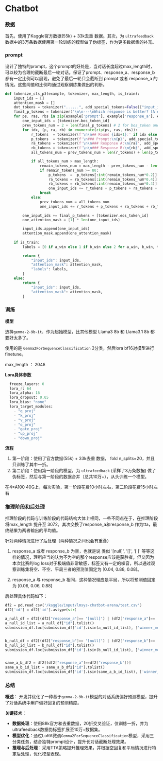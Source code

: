 # Chatbot



### 数据

首先，使用了Kaggle官方数据(55k) + 33k去重 数据。其次，为 `ultrafeedback` 数据中的3万条数据使用第一轮训练的模型做了伪标签，作为更多数据集的补充。



### prompt

设计了独特的prompt，这个prompt的好处是，当对话长度超过max_length时，可以较为合理的截断最后一轮对话，保证了prompt、response_a、response_b 都有一定比例可以展现，避免了最后一轮只会截断到 prompt 或者 response_a 的情况。这些阈值和比例均通过观察训练集做出的判断。

```python
def tokenize_cls_p3(example, tokenizer, max_length, is_train):
    input_ids = []
    attention_mask = []
    dot_tokens = tokenizer("......", add_special_tokens=False)["input_ids"]
    final_p_tokens = tokenizer("\n\n---\nWhich response is better? [A or B or tie]\nAnswer: ", add_special_tokens=False)["input_ids"]
    for ps, ras, rbs in zip(example['prompt'], example['response_a'], example['response_b']):
        one_input_ids = [tokenizer.bos_token_id]
        prev_tokens_num = 2 + len(final_p_tokens) # 2 for bos_token and eos_token
        for idx, (p, ra, rb) in enumerate(zip(ps, ras, rbs)):
            r_tokens  = tokenizer(f'\n\n## Round {idx+1}:' if idx else f'## Round {idx+1}:', add_special_tokens=False)["input_ids"]
            p_tokens  = tokenizer(f'\n### Prompt:\n{p}', add_special_tokens=False)["input_ids"]
            ra_tokens = tokenizer(f'\n\n### Response A:\n{ra}', add_special_tokens=False)["input_ids"]
            rb_tokens = tokenizer(f'\n\n### Response B:\n{rb}', add_special_tokens=False)["input_ids"]
            all_tokens_num = prev_tokens_num + len(r_tokens) + len(p_tokens) + len(ra_tokens) + len(rb_tokens)

            if all_tokens_num > max_length:
                remain_tokens_num = max_length - prev_tokens_num - len(r_tokens) - 3*len(dot_tokens) 
                if remain_tokens_num >= 80:
                    p_tokens  =  p_tokens[:int(remain_tokens_num*0.2)] + dot_tokens if len( p_tokens) > int(remain_tokens_num*0.2) else  p_tokens
                    ra_tokens = ra_tokens[:int(remain_tokens_num*0.4)] + dot_tokens if len(ra_tokens) > int(remain_tokens_num*0.4) else ra_tokens
                    rb_tokens = rb_tokens[:int(remain_tokens_num*0.4)] + dot_tokens if len(rb_tokens) > int(remain_tokens_num*0.4) else rb_tokens
                    one_input_ids += r_tokens + p_tokens + ra_tokens + rb_tokens
                break
            else:
                prev_tokens_num = all_tokens_num
                one_input_ids += r_tokens + p_tokens + ra_tokens + rb_tokens
        
        one_input_ids += final_p_tokens + [tokenizer.eos_token_id]
        one_attention_mask = [1] * len(one_input_ids)

        input_ids.append(one_input_ids)
        attention_mask.append(one_attention_mask)
    
    if is_train:
        labels = [0 if a_win else 1 if b_win else 2 for a_win, b_win, tie in zip(example['winner_model_a'], example['winner_model_b'], example['winner_tie'])]

        return {
            "input_ids": input_ids,
            "attention_mask": attention_mask,
            "labels": labels,
        }
    else:
        return {
            "input_ids": input_ids,
            "attention_mask": attention_mask,
        }
```



### 训练

**模型** 

选择`gemma-2-9b-it`，作为起始模型，比其他模型 Llama3 8b 和 Llama3.1 8b 都要好太多了。

使用的是 `Gemma2ForSequenceClassification` 3分类，然后lora bf16对模型进行finetune。

max_length ： 2048

**Lora具体参数**

```python
  freeze_layers: 0
  lora_r: 64
  lora_alpha: 16
  lora_dropout: 0.05
  lora_bias: "none"
  lora_target_modules:
    - "q_proj"
    - "k_proj"
    - "v_proj"
    - "o_proj"
    - "gate_proj"
    - "up_proj"
    - "down_proj"
```

**流程**

1. 第一阶段：使用了官方数据(55k) + 33k去重 数据， fold n_splits=20，并且只训练了其中一折。
2. 第二阶段：使用第一阶段的模型，为 `ultrafeedback` (采样了3万条数据) 做了伪标签，然后与第一阶段的数据合并（总共10万+），从头训练一个模型。

在4*A100 40G上，每次实验，第一阶段花费10小时左右，第二阶段花费15小时左右





### 推理阶段和后处理

推理阶段的代码与训练阶段的代码结构大体上相同，一些不同点在于，在推理阶段将max_length 提升至 3072，其次交换了response_a和response_b 作为tta，最终结果为两者输出的平均值。

针对两种情况进行了后处理（两种情况之间也会有重叠）

1. response_a 或者 response_b 为空，也就是说 类似 '[null]', '[]', '[ ]' 等等这样的情况，理所应当的认为不为空的那个response应该是获胜者，但又因为本次比赛的log loss对于极端值非常敏感，标签又有一定的噪音，所以通过观察训练集将空、不空、平局三者的预测值固定为 [0.04, 0.88, 0.08]。

2. response_a 与 response_b 相同，这种情况理应是平局，所以将预测值固定为 [0.06, 0.06, 0.88]

后处理具体代码如下：

```python
df2 = pd.read_csv('/kaggle/input/lmsys-chatbot-arena/test.csv')
df2['id'] = df2['id'].astype(str)

a_null_df = df2[(df2["response_a"]== '[null]') | (df2["response_a"]== '[]') | (df2["response_a"]== '[ ]') | (df2["response_a"]== '[  ]') | (df2["response_a"]== '[""]') | (df2["response_a"]== '["",""]')]
a_null_id_list = a_null_df["id"].tolist()
submission_df.loc[submission_df['id'].isin(a_null_id_list), ['winner_model_a', 'winner_model_b', 'winner_tie']] = [0.04, 0.88, 0.08]


b_null_df = df2[(df2["response_b"]== '[null]') | (df2["response_b"]== '[]') | (df2["response_b"]== '[ ]') | (df2["response_b"]== '[  ]') | (df2["response_b"]== '[""]') | (df2["response_b"]== '["",""]')]
b_null_id_list = b_null_df["id"].tolist()
submission_df.loc[submission_df['id'].isin(b_null_id_list), ['winner_model_a', 'winner_model_b', 'winner_tie']] = [0.88, 0.04, 0.08]


same_a_b_df2 = df2[(df2["response_a"]==df2["response_b"])]
same_a_b_id_list = same_a_b_df2["id"].tolist()
submission_df.loc[submission_df['id'].isin(same_a_b_id_list), ['winner_model_a', 'winner_model_b', 'winner_tie']] = [0.06, 0.06, 0.88]
```



### 总结

**概述**： 开发并优化了一种基于`gemma-2-9b-it`模型的对话系统偏好预测模型，提升了对话系统中用户偏好回复的预测精度。

**关键技术**：

- **数据处理**：使用88k官方和去重数据，20折交叉验证，仅训练一折，并为ultrafeedback数据伪标签扩展至10万+数据集。
- **模型优化**：通过LoRA微调`Gemma2ForSequenceClassification`模型，采用三分类任务，结合独特prompt设计，提升长对话截断处理效果。
- **推理与后处理**：采用TTA策略提升推理效果，并根据空回复和平局情况进行特定后处理，优化模型表现。

